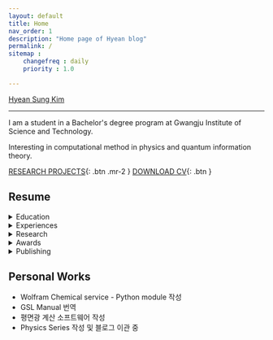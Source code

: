 ```yaml
---
layout: default
title: Home
nav_order: 1
description: "Home page of Hyean blog"
permalink: /
sitemap : 
    changefreq : daily 
    priority : 1.0

---
```


<div>
<script src="https://platform.linkedin.com/badges/js/profile.js" async defer type="text/javascript"></script>

<div class="badge-base LI-profile-badge" data-locale="ko_KR" data-size="medium" data-theme="light" data-type="VERTICAL" data-vanity="hyean-sung-kim-91abaa183" data-version="v1"><a class="badge-base__link LI-simple-link" href="https://kr.linkedin.com/in/hyean-sung-kim-91abaa183?trk=profile-badge">Hyean Sung Kim</a></div>
 </div>             


---

I am a student in a Bachelor's degree program at Gwangju Institute of Science and Technology.

Interesting in computational method in physics and quantum information theory.



[RESEARCH PROJECTS](https://hyeansung.github.io/docs/Projects){: .btn .mr-2 } 
[DOWNLOAD CV](https://hyeansung.github.io/resources/CV.pdf){: .btn }
    

## Resume

<details>
    <summary>Education</summary>
    <ul>
    <li> Hanyang University High School Attached to College of Education Hanyang University (Graduated 2018) </li>
    <li> GIST: Gwangju-Institute of Science and Technology- In Physics Concentration Course (2019-Current) </li>
    </ul>
</details>

<details>
    <summary>Experiences</summary>
    <ul>
    <li>이카루스 물리2 모의고사 2020년도 1회차 검토진</li>
    <li>Hackerton (Junction X 2019) Volunteer</li>
    <li>Hackerton Makerton (GIST 2019): Mobility unified black-box system using IOT</li>
    <li>GIST Bioinformation LAB internship (Dec. 21. 2020-Aug. 21. 2021)</li>
    <li>[Wolframe Mathematica Education Video translation](https://hyeansung.github.io/resources/Wolfram_Translation_Certification.pdf) (Ja. 1. 2021-May. 1. 2021)</li>
    <li>2021 Spring Semester Calculus lecture Teaching Assistant </li>
    <li>Hanyang University, [Quantum information technology techbook](https://wiki.quist.or.kr/) converting team: software development(2021-Oct. 21. 2021)</li>
    </ul>

</details>

<details>
    <summary>Research</summary>
</details>

<details>
    <summary>Awards</summary>
</details>


<details>
    <summary>Publishing</summary>
</details>


## Personal Works

* Wolfram Chemical service - Python module 작성
* GSL Manual 번역
* 평면광 계산 소프트웨어 작성
* Physics Series 작성 및 블로그 이관 중
